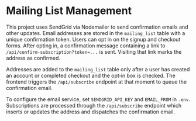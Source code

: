 # Mailing List Management

This project uses SendGrid via Nodemailer to send confirmation emails and other updates.
Email addresses are stored in the `mailing_list` table with a unique confirmation token.
Users can opt in on the signup and checkout forms. After opting in, a confirmation
message containing a link to `/api/confirm-subscription?token=...` is sent. Visiting
that link marks the address as confirmed.

Addresses are added to the `mailing_list` table only after a user has created an
account or completed checkout and the opt‑in box is checked. The frontend triggers
the `/api/subscribe` endpoint at that moment to queue the confirmation email.

To configure the email service, set `SENDGRID_API_KEY` and `EMAIL_FROM` in `.env`.
Subscriptions are processed through the `/api/subscribe` endpoint which inserts
or updates the address and dispatches the confirmation email.
